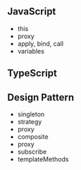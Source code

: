 ## JavaScript

- this
- proxy
- apply, bind, call
- variables

## TypeScript


## Design Pattern

- singleton
- strategy
- proxy
- composite
- proxy
- subscribe
- templateMethods
